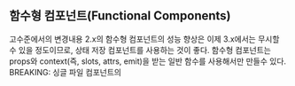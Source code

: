 ## 함수형 컴포넌트(Functional Components)

고수준에서의 변경내용
2.x의 함수형 컴포넌트의 성능 향상은 이제 3.x에서는 무시할 수 있을 정도이므로, 상태 저장 컴포넌트를 사용하는 것이 좋다.
함수형 컴포넌트는 props와 context(즉, slots, attrs, emit)을 받는 일반 함수를 사용해서만 만들수 있다.
BREAKING: 싱글 파일 컴포넌트의 <template>의 함수형(functional)속성이 삭제되었다.
BREAKING: 함수의 의해 만들어진 컴포넌트에서 {functional: true}옵션이 삭제되었다.

Vue2에서 함수형 컴포넌트는 두가지 주 사용 사례가 있다.
* 상태 저장 컴포넌트(stateful components)보다 훨씬 빠르게 초기화되었기 때문에 성능 개선의 측면에서 사용하였다.
* 다중 루트 노드(multiple root nodes)를 반환하기 위해서 사용하였다.

그러나 Vue3에서는 상태 저장 컴포넌트의 성능은 함수형 컴포넌트 성능과 차이가 무의미할 정도로 향상되었다.
게다가 상태 저장 컴포넌트도 이제 다중 루트 노드를 반환할 수 있다.

결과적으로 함수형 컴포넌트를 쓰는 사용 사례는 동적인 heading을 만드는 컴포넌트 같이 간단한 컴포넌트를 만드는 것밖에 없다.
그렇지 않다면 평소와 같이 상태저장 컴포넌트를 사용하는 것을 권장한다.

2.x 구문
적절한 heading(즉, h1, h2, h3등)을 렌더링하는 <dynamic-heading> 컴포넌트를 만들 때, 2.x에서는 단일 파일 컴포넌트로 함수형 컴포넌트를 만들 수 있다.
```javascript
// Vue 2 함수형 컴포넌트 예시
export default {
  functional: true,
  props: ['level'],
  render(h, { props, data, children}) {
    return h(`h${props.level}`, data, children)
  }
}
```
또는 단일 파일 컴포넌트에서의 <template>을 사용해서 함수형 컴포넌트를 만들 수 있다.
```javascript
// <template>을 사용한 Vue 2 함수형 컴포넌트
<template functional>
  <component
    :is="`h${props.level}`"
    v-bind="attrs"
    v-on="listeners"
  >
</template>
<script>
export default {
  props: ['level']
}
</script>
```
